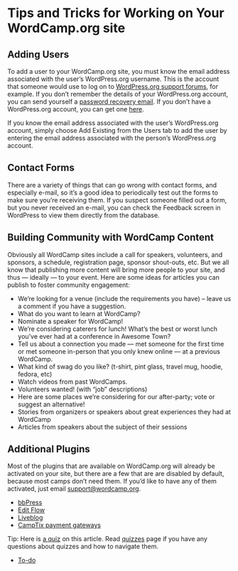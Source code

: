 # Tips and Tricks for Working on Your WordCamp.org site

## Adding Users

To add a user to your WordCamp.org site, you must know the email address associated with the user’s WordPress.org username. This is the account that someone would use to log on to [WordPress.org support forums](https://wordpress.org/support/bb-login.php), for example. If you don’t remember the details of your WordPress.org account, you can send yourself a [password recovery email](https://wordpress.org/support/bb-login.php). If you don’t have a WordPress.org account, you can get one [here](https://wordpress.org/support/register.php).

If you know the email address associated with the user’s WordPress.org account, simply choose Add Existing from the Users tab to add the user by entering the email address associated with the person’s WordPress.org account.

## Contact Forms

There are a variety of things that can go wrong with contact forms, and especially e-mail, so it’s a good idea to periodically test out the forms to make sure you’re receiving them. If you suspect someone filled out a form, but you never received an e-mail, you can check the Feedback screen in WordPress to view them directly from the database.

## Building Community with WordCamp Content

Obviously all WordCamp sites include a call for speakers, volunteers, and sponsors, a schedule, registration page, sponsor shout-outs, etc. But we all know that publishing more content will bring more people to your site, and thus — ideally — to your event. Here are some ideas for articles you can publish to foster community engagement:

*   We’re looking for a venue (include the requirements you have) – leave us a comment if you have a suggestion.
*   What do you want to learn at WordCamp?
*   Nominate a speaker for WordCamp!
*   We’re considering caterers for lunch! What’s the best or worst lunch you’ve ever had at a conference in Awesome Town?
*   Tell us about a connection you made — met someone for the first time or met someone in-person that you only knew online — at a previous WordCamp.
*   What kind of swag do you like? (t-shirt, pint glass, travel mug, hoodie, fedora, etc)
*   Watch videos from past WordCamps.
*   Volunteers wanted! (with “job” descriptions)
*   Here are some places we’re considering for our after-party; vote or suggest an alternative!
*   Stories from organizers or speakers about great experiences they had at WordCamp
*   Articles from speakers about the subject of their sessions

## Additional Plugins

Most of the plugins that are available on WordCamp.org will already be activated on your site, but there are a few that are are disabled by default, because most camps don’t need them. If you’d like to have any of them activated, just email support@wordcamp.org.

*   [bbPress](https://wordpress.org/plugins/bbpress/)
*   [Edit Flow](https://wordpress.org/plugins/edit-flow/)
*   [Liveblog](https://wordpress.org/plugins/liveblog/)
*   [CampTix payment gateways](https://make.wordpress.org/community/handbook/wordcamp-organizer/first-steps/web-presence/using-camptix-event-ticketing-plugin/#selecting-a-payment-gateway)

Tip: Here is [a quiz](https://community-self-training.mystagingwebsite.com/quiz/tips-and-tricks-for-working-on-your-wordcamp-org-site-2/) on this article. Read [quizzes](https://make.wordpress.org/community/handbook/wordcamp-organizer/quizzes/) page if you have any questions about quizzes and how to navigate them.

*   [To-do](# "To-do")